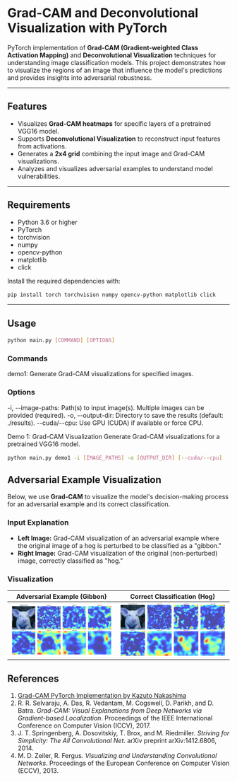 # Grad-CAM and Deconvolutional Visualization with PyTorch

PyTorch implementation of **Grad-CAM (Gradient-weighted Class Activation Mapping)** and **Deconvolutional Visualization** techniques for understanding image classification models. This project demonstrates how to visualize the regions of an image that influence the model's predictions and provides insights into adversarial robustness.

---

## Features

* Visualizes **Grad-CAM heatmaps** for specific layers of a pretrained VGG16 model.
* Supports **Deconvolutional Visualization** to reconstruct input features from activations.
* Generates a **2x4 grid** combining the input image and Grad-CAM visualizations.
* Analyzes and visualizes adversarial examples to understand model vulnerabilities.


---


## Requirements

* Python 3.6 or higher
* PyTorch
* torchvision
* numpy
* opencv-python
* matplotlib
* click

Install the required dependencies with:

```bash
pip install torch torchvision numpy opencv-python matplotlib click
```

---


## Usage
```bash
python main.py [COMMAND] [OPTIONS]
```

### Commands
demo1: Generate Grad-CAM visualizations for specified images.
### Options
-i, --image-paths: Path(s) to input image(s). Multiple images can be provided (required).
-o, --output-dir: Directory to save the results (default: ./results).
--cuda/--cpu: Use GPU (CUDA) if available or force CPU.

Demo 1: Grad-CAM Visualization
Generate Grad-CAM visualizations for a pretrained VGG16 model.

```bash
python main.py demo1 -i [IMAGE_PATHS] -o [OUTPUT_DIR] [--cuda/--cpu]
```
## Adversarial Example Visualization

Below, we use **Grad-CAM** to visualize the model's decision-making process for an adversarial example and its correct classification.

### Input Explanation
- **Left Image:** Grad-CAM visualization of an adversarial example where the original image of a hog is perturbed to be classified as a "gibbon."
- **Right Image:** Grad-CAM visualization of the original (non-perturbed) image, correctly classified as "hog."

### Visualization

| Adversarial Example (Gibbon) | Correct Classification (Hog) |
|------------------------------|-------------------------------|
| ![Adversarial Gibbon](results/gibbon_gradcam.png) | ![Original Hog](results/hog_gradcam.png) |


## References

1. [Grad-CAM PyTorch Implementation by Kazuto Nakashima](https://github.com/kazuto1011/grad-cam-pytorch)
2. R. R. Selvaraju, A. Das, R. Vedantam, M. Cogswell, D. Parikh, and D. Batra. *Grad-CAM: Visual Explanations from Deep Networks via Gradient-based Localization*. Proceedings of the IEEE International Conference on Computer Vision (ICCV), 2017.
3. J. T. Springenberg, A. Dosovitskiy, T. Brox, and M. Riedmiller. *Striving for Simplicity: The All Convolutional Net*. arXiv preprint arXiv:1412.6806, 2014.
4. M. D. Zeiler, R. Fergus. *Visualizing and Understanding Convolutional Networks*. Proceedings of the European Conference on Computer Vision (ECCV), 2013.


